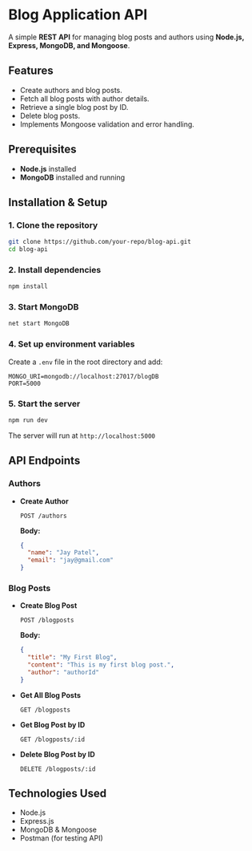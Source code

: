 # Blog Application API

A simple **REST API** for managing blog posts and authors using **Node.js, Express, MongoDB, and Mongoose**.

## Features
- Create authors and blog posts.
- Fetch all blog posts with author details.
- Retrieve a single blog post by ID.
- Delete blog posts.
- Implements Mongoose validation and error handling.

## Prerequisites
- **Node.js** installed
- **MongoDB** installed and running

## Installation & Setup

### 1. Clone the repository
```sh
git clone https://github.com/your-repo/blog-api.git
cd blog-api
```

### 2. Install dependencies
```sh
npm install
```

### 3. Start MongoDB
```sh
net start MongoDB
```

### 4. Set up environment variables
Create a `.env` file in the root directory and add:
```env
MONGO_URI=mongodb://localhost:27017/blogDB
PORT=5000
```

### 5. Start the server
```sh
npm run dev
```
The server will run at `http://localhost:5000`

## API Endpoints

### **Authors**
- **Create Author**
  ```http
  POST /authors
  ```
  **Body:**
  ```json
  {
    "name": "Jay Patel",
    "email": "jay@gmail.com"
  }
  ```

### **Blog Posts**
- **Create Blog Post**
  ```http
  POST /blogposts
  ```
  **Body:**
  ```json
  {
    "title": "My First Blog",
    "content": "This is my first blog post.",
    "author": "authorId"
  }
  ```

- **Get All Blog Posts**
  ```http
  GET /blogposts
  ```

- **Get Blog Post by ID**
  ```http
  GET /blogposts/:id
  ```

- **Delete Blog Post by ID**
  ```http
  DELETE /blogposts/:id
  ```
  
## Technologies Used
- Node.js
- Express.js
- MongoDB & Mongoose
- Postman (for testing API)

